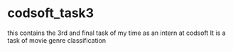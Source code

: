 # codsoft_task3
this contains the 3rd and final task of my time as an intern at codsoft
It is a task of movie genre classification
